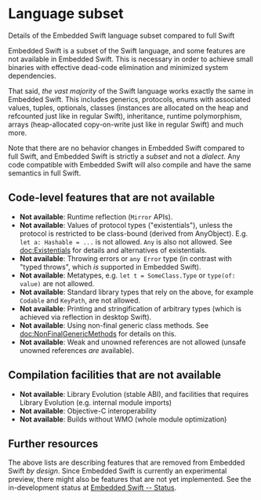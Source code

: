 # Language subset

Details of the Embedded Swift language subset compared to full Swift

Embedded Swift is a subset of the Swift language, and some features are not available in Embedded Swift. This is necessary in order to achieve small binaries with effective dead-code elimination and minimized system dependencies.

That said, *the vast majority* of the Swift language works exactly the same in Embedded Swift. This includes generics, protocols, enums with associated values, tuples, optionals, classes (instances are allocated on the heap and refcounted just like in regular Swift), inheritance, runtime polymorphism, arrays (heap-allocated copy-on-write just like in regular Swift) and much more.

Note that there are no behavior changes in Embedded Swift compared to full Swift, and Embedded Swift is strictly a *subset* and not a *dialect*. Any code compatible with Embedded Swift will also compile and have the same semantics in full Swift.

## Code-level features that are not available

- **Not available**: Runtime reflection (`Mirror` APIs).
- **Not available**: Values of protocol types ("existentials"), unless the protocol is restricted to be class-bound (derived from AnyObject). E.g. `let a: Hashable = ...` is not allowed. `Any` is also not allowed. See <doc:Existentials> for details and alternatives of existentials.
- **Not available**: Throwing errors or `any Error` type (in contrast with "typed throws", which *is* supported in Embedded Swift).
- **Not available**: Metatypes, e.g. `let t = SomeClass.Type` or `type(of: value)` are not allowed.
- **Not available**: Standard library types that rely on the above, for example `Codable` and `KeyPath`, are not allowed.
- **Not available**: Printing and stringification of arbitrary types (which is achieved via reflection in desktop Swift).
- **Not available**: Using non-final generic class methods. See <doc:NonFinalGenericMethods> for details on this.
- **Not available**: Weak and unowned references are not allowed (unsafe unowned references *are* available).

## Compilation facilities that are not available

- **Not available**: Library Evolution (stable ABI), and facilities that requires Library Evolution (e.g. internal module imports)
- **Not available**: Objective-C interoperability
- **Not available**: Builds without WMO (whole module optimization)

## Further resources

The above lists are describing features that are removed from Embedded Swift *by design*. Since Embedded Swift is currently an experimental preview, there might also be  features that are not yet implemented. See the in-development status at [Embedded Swift -- Status](status).
